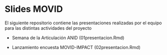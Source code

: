 # Slides MOVID

El siguiente repositorio contiene las presentaciones realizadas por el equipo para las distintas actividades del proyecto

- Semana de la Articulación ANID (01presentacion.Rmd)

- Lanzamiento encuesta MOVID-IMPACT (02presentacion.Rmd)